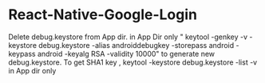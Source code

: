 ﻿# React-Native-Google-Login
Delete debug.keystore from App dir. 
in App Dir only " keytool -genkey -v -keystore debug.keystore -alias androiddebugkey -storepass android -keypass android -keyalg RSA -validity 10000" to generate new debug.keystore.
To get SHA1 key , keytool -keystore debug.keystore -list -v in App dir only
